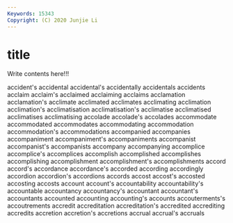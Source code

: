```yaml
---
Keywords: 15343
Copyright: (C) 2020 Junjie Li
---
```


# title

Write contents here!!!
 
accident's 
accidental 
accidental's 
accidentally 
accidentals 
accidents 
acclaim
acclaim's 
acclaimed 
acclaiming 
acclaims 
acclamation 
acclamation's 
acclimate 
acclimated 
acclimates 
acclimating
acclimation 
acclimation's 
acclimatisation 
acclimatisation's 
acclimatise 
acclimatised 
acclimatises 
acclimatising 
accolade 
accolade's
accolades 
accommodate 
accommodated 
accommodates 
accommodating 
accommodation 
accommodation's 
accommodations 
accompanied 
accompanies
accompaniment 
accompaniment's 
accompaniments 
accompanist 
accompanist's 
accompanists 
accompany 
accompanying 
accomplice 
accomplice's
accomplices 
accomplish 
accomplished 
accomplishes 
accomplishing 
accomplishment 
accomplishment's 
accomplishments 
accord 
accord's
accordance 
accordance's 
accorded 
according 
accordingly 
accordion 
accordion's 
accordions 
accords 
accost
accost's 
accosted 
accosting 
accosts 
account 
account's 
accountability 
accountability's 
accountable 
accountancy
accountancy's 
accountant 
accountant's 
accountants 
accounted 
accounting 
accounting's 
accounts 
accouterments's 
accoutrements
accredit 
accreditation 
accreditation's 
accredited 
accrediting 
accredits 
accretion 
accretion's 
accretions 
accrual
accrual's 
accruals 
